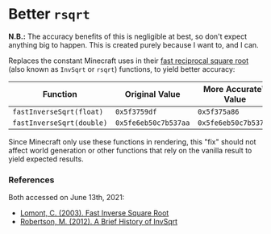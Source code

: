 # Better `rsqrt`
**N.B.:** The accuracy benefits of this is negligible at best, so don't expect anything big to happen. This is created
purely because I want to, and I can. 

Replaces the constant Minecraft uses in their [fast reciprocal square root](https://en.wikipedia.org/wiki/Fast_inverse_square_root)
(also known as `InvSqrt` or `rsqrt`) functions, to yield better accuracy:

| Function | Original Value | More Accurate™ Value |
|----------|----------------|---------------------|
|`fastInverseSqrt(float)`| `0x5f3759df` | `0x5f375a86`|
|`fastInverseSqrt(double)`| `0x5fe6eb50c7b537aa` | `0x5fe6eb50c7b537a9`|

Since Minecraft only use these functions in rendering, this "fix" should not affect world generation or other functions
that rely on the vanilla result to yield expected results.

### References
Both accessed on June 13th, 2021:
- [Lomont, C. (2003). Fast Inverse Square Root](https://lomont.org/papers/2003/InvSqrt.pdf)
- [Robertson, M. (2012). A Brief History of InvSqrt](https://cs.uwaterloo.ca/~m32rober/rsqrt.pdf)